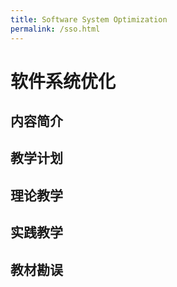 ```yaml
---
title: Software System Optimization
permalink: /sso.html
---
```


# 软件系统优化

## 内容简介

## 教学计划

## 理论教学

## 实践教学

## 教材勘误
